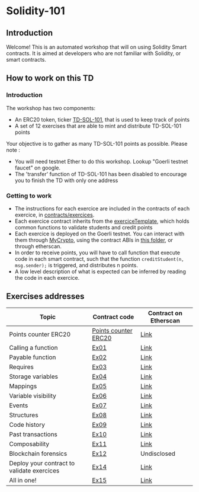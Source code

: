 # Solidity-101
## Introduction
Welcome! This is an automated workshop that will on using Solidity Smart contracts. It is aimed at developers who are not familiar with Solidity, or smart contracts.


## How to work on this TD
### Introduction
The workshop has two components:
- An ERC20 token, ticker [TD-SOL-101](https://goerli.etherscan.io/address/0xD1d29e244C91bA16CeACBa6C9735DE9b5e54DA57), that is used to keep track of points 
- A set of 12 exercises that are able to mint and distribute TD-SOL-101 points

Your objective is to gather as many TD-SOL-101 points as possible. Please note :
- You will need testnet Ether to do this workshop. Lookup "Goerli testnet faucet" on google.
- The 'transfer' function of TD-SOL-101 has been disabled to encourage you to finish the TD with only one address


### Getting to work
- The instructions for each exercice are included in the contracts of each exercice, in [contracts/exercices](contracts/exercices). 
- Each exercice contract inherits from the [exerciceTemplate](contracts/exerciceTemplate.sol), which holds common functions to validate students and credit points
- Each exercice is deployed on the Goerli testnet. You can interact with them through [MyCrypto](https://mycrypto.com/contracts/interact), using the contract ABIs in [this folder](build/contracts), or through etherscan.
- In order to receive points, you will have to call function that execute code in each smart contract,  such that the function `creditStudent(n, msg.sender);` is triggered, and distributes n points.
- A low level description of what is expected can be inferred by reading the code in each exercice.

## Exercises addresses
|Topic|Contract code|Contract on Etherscan|
|---|---|---|
|Points counter ERC20|[Points counter ERC20](contracts/TDERC20.sol)|[Link](https://goerli.etherscan.io/address/0xD1d29e244C91bA16CeACBa6C9735DE9b5e54DA57)|
|Calling a function|[Ex01](contracts/exercices/ex01.sol)|[Link](https://goerli.etherscan.io/address/0x6fA2b36f3751d245E8dEbe77304e46E5D9298660)|
|Payable function|[Ex02](contracts/exercices/ex02.sol)|[Link](https://goerli.etherscan.io/address/0xBeEd81F50c16F155825aeE26344b2D92e453Be42)|
|Requires|[Ex03](contracts/exercices/ex03.sol)|[Link](https://goerli.etherscan.io/address/0x502DdDb2DFEc1732A51b657C1Dc3B98CA2630722)|
|Storage variables|[Ex04](contracts/exercices/ex04.sol)|[Link](https://goerli.etherscan.io/address/0xE541Bc93a3064F71967075558e447c3C44AE9C9B)|
|Mappings|[Ex05](contracts/exercices/ex05.sol)|[Link](https://goerli.etherscan.io/address/0x2188144ebBF299E30D623378E4AB8ba203fE4244)|
|Variable visibility|[Ex06](contracts/exercices/ex06.sol)|[Link](https://goerli.etherscan.io/address/0x39BAC501B2042dD3Ef0b30C5e342e4251488b131)|
|Events|[Ex07](contracts/exercices/ex07.sol)|[Link](https://goerli.etherscan.io/address/0xD1c4744992a03aEf15a395Cd0FD9Eed17f6200F2)|
|Structures|[Ex08](contracts/exercices/ex08.sol)|[Link](https://goerli.etherscan.io/address/0x8734a14A33614Bc4A3Bd1327beEbf4559bdD1D85)|
|Code history|[Ex09](contracts/exercices/ex09.sol)|[Link](https://goerli.etherscan.io/address/0x5b45c12627Dbc946eDfd4037ac10A37363Fb1E6E)|
|Past transactions|[Ex10](contracts/exercices/ex10.sol)|[Link](https://goerli.etherscan.io/address/0x4DE3bd213b88E02542EbEa053b5E158B1609655b)|
|Composability|[Ex11](contracts/exercices/ex11.sol)|[Link](https://goerli.etherscan.io/address/0xAF59931827E33e6AD912932f7750874B0fF63fe1)|
|Blockchain forensics|[Ex12](contracts/exercices/ex12.sol)|Undisclosed|
|Deploy your contract to validate exercices|[Ex14](contracts/exercices/ex14.sol)|[Link](https://goerli.etherscan.io/address/0x4B25880211b7bde9D212486feBc55236de86789F)|
|All in one!|[Ex15](contracts/exercices/ex15.sol)|[Link](https://goerli.etherscan.io/address/0x38EB5DA6D2Ba7B2b86EF047fF11Bc2fB8558432F)|



